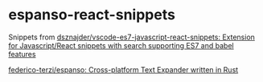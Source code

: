 # espanso-react-snippets

Snippets from [dsznajder/vscode-es7-javascript-react-snippets: Extension for Javascript/React snippets with search supporting ES7 and babel features](https://github.com/dsznajder/vscode-es7-javascript-react-snippets)

[federico-terzi/espanso: Cross-platform Text Expander written in Rust](https://github.com/federico-terzi/espanso)

